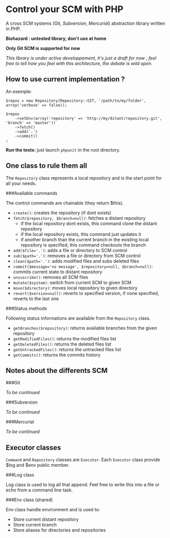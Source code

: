 Control your SCM with PHP
=========================

A cross SCM systems (Git, *Subversion*, *Mercurial*) abstraction library written in PHP.

**Biohazard : untested library, don't use at home**

**Only Git SCM is supported for now**

*This library is under active developpement, it's just a draft for now ;
feel free to tell how you feel with this architecture, the debate is wild open.*


How to use current implementation ?
-----------------------------------

An exemple:

    $repos = new Repository(Repository::GIT, '/path/to/my/folder', array('verbose' => false));
    
    $repos
        ->setEnv(array('repository' => 'http://my/ditant/repository.git', 'branch' => 'master'))
        ->fetch()
        ->add('.')
        ->commit()
    ;
    
**Run the tests:** just launch `phpunit` in the root directory.
        
        
One class to rule them all
--------------------------

The `Repository` class represents a local repository and is the start point for all your needs.


###Available commands

The control commands are chainable (they return $this).

-  `create()`: creates the repository (if dont exists)
-  `fetch($repository, $branch=null)`: fetches a distant repository
    -  if the local repository dont exists, this command clone the distant repository
    -  if the local repository exists, this command just updates it
    -  if another branch than the current branch in the existing local repository is specified, this command checkouts the branch
-  `add($file='.')`: adds a file or directory to SCM control
-  `sub($path='.')`: removes a file or directory from SCM control
-  `clean($path='.')`: adds modified files and subs deleted files
-  `commit($message='no message', $repository=null, $branch=null)`: commits current state to distant repository
-  `unsuscribe()`: removes all SCM files
-  `mutate($system)`: switch from current SCM to given SCM
-  `move($directory)`: moves local repository to given directory
-  `revert($version=null)`: reverts to specified version, if none specified, reverts to the last one


###Status methods

Following status informations are available from the `Repository` class.

-  `getBranches($repository)`: returns available branches from the given repository
-  `getModifiedFiles()`: returns the modified files list
-  `getDeletedFiles()`: returns the deleted files list
-  `getUntrackedFiles()`: returns the untracked files list
-  `getCommits()`: returns the commits history


Notes about the differents SCM
------------------------------


###Git

*To be continued*


###Subversion

*To be continued*


###Mercurial

*To be continued*


Executor classes
----------------

`Command` and `Repository` classes are `Executor`. Each `Executor` class provide $log and $env public member.


###Log class

Log class is used to log all that append. Feel free to write this into a file or echo from a command line task.


###Env class (shared)

Env class handle environment and is used to:

-  Store current distant repository
-  Store current branch
-  Store aliases for directories and repositories
